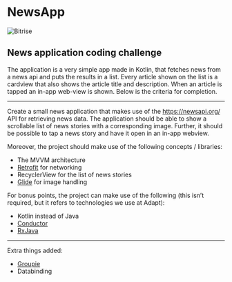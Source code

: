 # NewsApp
![Bitrise](https://app.bitrise.io/app/4983376f116f47b7/status.svg?token=pdRr29oaWA76P_xC5hG_rg)
## News application coding challenge
The application is a very simple app made in Kotlin, that fetches news from a news api and puts the results in a list.
Every article shown on the list is a cardview that also shows the article title and description. 
When an article is tapped an in-app web-view is shown.
Below is the criteria for completion.
___

Create a small news application that makes use of the https://newsapi.org/ API for retrieving news data. The application should be able to show a scrollable list of news stories with a corresponding image. Further, it should be possible to tap a news story and have it open in an in-app webview. 

Moreover, the project should make use of the following concepts / libraries:

- The MVVM architecture
- [Retrofit](https://github.com/square/retrofit) for networking
- RecyclerView for the list of news stories
- [Glide](https://github.com/bumptech/glide) for image handling

For bonus points, the project can make use of the following (this isn’t required, but it refers to technologies we use at Adapt):

- Kotlin instead of Java
- [Conductor](https://github.com/bluelinelabs/Conductor)
- [RxJava](https://github.com/ReactiveX/RxJava)
___

Extra things added: 
- [Groupie](https://github.com/lisawray/groupie)
- Databinding

